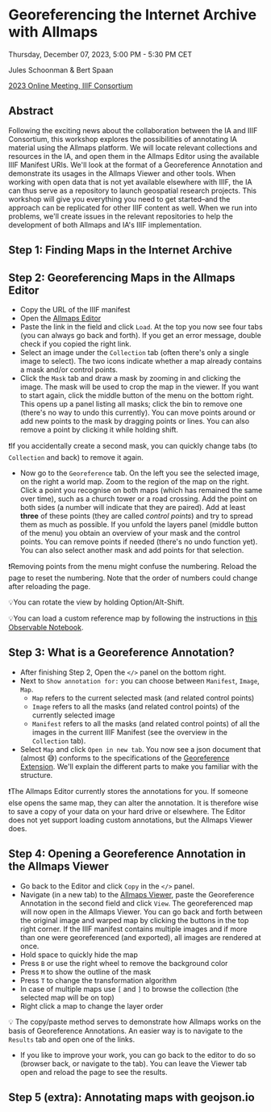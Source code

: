 # Georeferencing the Internet Archive with Allmaps
Thursday, December 07, 2023, 5:00 PM - 5:30 PM CET

Jules Schoonman & Bert Spaan

[2023 Online Meeting, IIIF Consortium](https://iiif.io/event/2023/online-meeting/)

## Abstract
Following the exciting news about the collaboration between the IA and IIIF Consortium, this workshop explores the possibilities of annotating IA material using the Allmaps platform. We will locate relevant collections and resources in the IA, and open them in the Allmaps Editor using the available IIIF Manifest URIs. We'll look at the format of a Georeference Annotation and demonstrate its usages in the Allmaps Viewer and other tools. When working with open data that is not yet available elsewhere with IIIF, the IA can thus serve as a repository to launch geospatial research projects. This workshop will give you everything you need to get started–and the approach can be replicated for other IIIF content as well. When we run into problems, we'll create issues in the relevant repositories to help the development of both Allmaps and IA's IIIF implementation.

## Step 1: Finding Maps in the Internet Archive

## Step 2: Georeferencing Maps in the Allmaps Editor

- Copy the URL of the IIIF manifest
- Open the [Allmaps Editor](https://editor.allmaps.org)
- Paste the link in the field and click `Load`. At the top you now see four tabs (you can always go back and forth). If you get an error message, double check if you copied the right link.
- Select an image under the `Collection` tab (often there's only a single image to select). The two icons indicate whether a map already contains a mask and/or control points.
- Click the `Mask` tab and draw a mask by zooming in and clicking the image. The mask will be used to crop the map in the viewer. If you want to start again, click the middle button of the menu on the bottom right. This opens up a panel listing all masks; click the bin to remove one (there's no way to undo this currently). You can move points around or add new points to the mask by dragging points or lines. You can also remove a point by clicking it while holding shift.

❗If you accidentally create a second mask, you can quickly change tabs (to `Collection` and back) to remove it again.
  
- Now go to the `Georeference` tab. On the left you see the selected image, on the right a world map. Zoom to the region of the map on the right. Click a point you recognise on both maps (which has remained the same over time), such as a church tower or a road crossing. Add the point on both sides (a number will indicate that they are paired). Add at least **three** of these points (they are called *control points*) and try to spread them as much as possible. If you unfold the layers panel (middle button of the menu) you obtain an overview of your mask and the control points. You can remove points if needed (there's no undo function yet). You can also select another mask and add points for that selection.

❗Removing points from the menu might confuse the numbering. Reload the page to reset the numbering. Note that the order of numbers could change after reloading the page.

💡You can rotate the view by holding Option/Alt-Shift.

💡You can load a custom reference map by following the instructions in [this Observable Notebook](https://observablehq.com/d/f97e823615ea778c).

## Step 3: What is a Georeference Annotation?

- After finishing Step 2, Open the `</>` panel on the bottom right.
- Next to `Show annotation for:` you can choose between `Manifest`, `Image`, `Map`.
  - `Map` refers to the current selected mask (and related control points)
  - `Image` refers to all the masks (and related control points) of the currently selected image
  - `Manifest` refers to all the masks (and related control points) of all the images in the current IIIF Manifest (see the overview in the `Collection` tab).
- Select `Map` and click `Open in new tab`. You now see a json document that (almost 😅) conforms to the specifications of the [Georeference Extension](https://iiif.io/api/extension/georef/). We'll explain the different parts to make you familiar with the structure.
 
❗The Allmaps Editor currently stores the annotations for you. If someone else opens the same map, they can alter the annotation. It is therefore wise to save a copy of your data on your hard drive or elsewhere. The Editor does not yet support loading custom annotations, but the Allmaps Viewer does.

## Step 4: Opening a Georeference Annotation in the Allmaps Viewer

- Go back to the Editor and click `Copy` in the `</>` panel.
- Navigate (in a new tab) to the [Allmaps Viewer](https://viewer.allmaps.org/), paste the Georeference Annotation in the second field and click `View`. The georeferenced map will now open in the Allmaps Viewer. You can go back and forth between the original image and warped map by clicking the buttons in the top right corner. If the IIIF manifest contains multiple images and if more than one were georeferenced (and exported), all images are rendered at once.
 - Hold space to quickly hide the map
 - Press `B` or use the right wheel to remove the background color
 - Press `M` to show the outline of the mask
 - Press `T` to change the transformation algorithm
 - In case of multiple maps use `[` and `]` to browse the collection (the selected map will be on top)
 - Right click a map to change the layer order

💡 The copy/paste method serves to demonstrate how Allmaps works on the basis of Georeference Annotations. An easier way is to navigate to the `Results` tab and open one of the links.

- If you like to improve your work, you can go back to the editor to do so (browser back, or navigate to the tab). You can leave the Viewer tab open and reload the page to see the results.

## Step 5 (extra): Annotating maps with geojson.io
